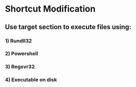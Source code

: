 # Shortcut Modification

## Use target section to execute files using:

### 1) Rundll32

### 2) Powershell

### 3) Regsvr32

### 4) Executable on disk
